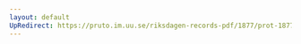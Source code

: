 ```yaml
---
layout: default
UpRedirect: https://pruto.im.uu.se/riksdagen-records-pdf/1877/prot-1877--fk--040/prot-1877--fk--040_037.pdf
---
```

